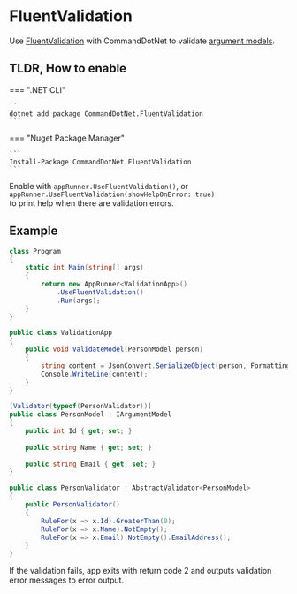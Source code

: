 # FluentValidation

Use [FluentValidation](https://github.com/JeremySkinner/FluentValidation) with CommandDotNet to validate [argument models](../Arguments/argument-models.md).

## TLDR, How to enable 

=== ".NET CLI"

    ```
    dotnet add package CommandDotNet.FluentValidation
    ```
    
=== "Nuget Package Manager"

    ```
    Install-Package CommandDotNet.FluentValidation
    ```

Enable with `appRunner.UseFluentValidation()`, or `appRunner.UseFluentValidation(showHelpOnError: true)` <br/> to print help when there are validation errors.

## Example
```c#
class Program
{
    static int Main(string[] args)
    {
        return new AppRunner<ValidationApp>()
            .UseFluentValidation()
            .Run(args);
    }
}

public class ValidationApp
{
    public void ValidateModel(PersonModel person)
    {
        string content = JsonConvert.SerializeObject(person, Formatting.Indented);
        Console.WriteLine(content);
    }
}

[Validator(typeof(PersonValidator))]
public class PersonModel : IArgumentModel
{
    public int Id { get; set; }
    
    public string Name { get; set; }
    
    public string Email { get; set; }
}

public class PersonValidator : AbstractValidator<PersonModel>
{
    public PersonValidator()
    {
        RuleFor(x => x.Id).GreaterThan(0);
        RuleFor(x => x.Name).NotEmpty();
        RuleFor(x => x.Email).NotEmpty().EmailAddress();
    }
}
```

If the validation fails, app exits with return code 2 and outputs validation error messages to error output.
